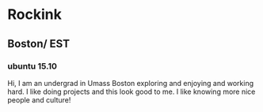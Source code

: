# Rockink

## Boston/ EST

### ubuntu 15.10

Hi, I am an undergrad in Umass Boston exploring and enjoying and working hard. I like doing projects and this look good to me. 
I like knowing more nice people and culture! 
